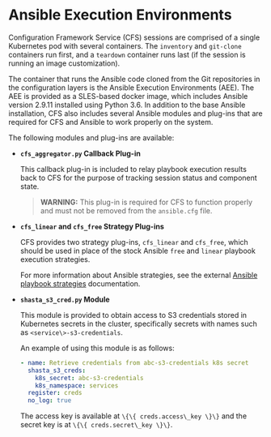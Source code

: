 # Ansible Execution Environments

Configuration Framework Service \(CFS\) sessions are comprised of a single Kubernetes pod with several containers. The `inventory` and `git-clone` containers run first, and a `teardown` container runs last \(if the session is running an image customization\).

The container that runs the Ansible code cloned from the Git repositories in the configuration layers is the Ansible Execution Environments \(AEE\).
The AEE is provided as a SLES-based docker image, which includes Ansible version 2.9.11 installed using Python 3.6.
In addition to the base Ansible installation, CFS also includes several Ansible modules and plug-ins that are required for CFS and Ansible to work properly on the system.

The following modules and plug-ins are available:

* **`cfs_aggregator.py` Callback Plug-in**

  This callback plug-in is included to relay playbook execution results back to CFS for the purpose of tracking session status and component state.

  > **WARNING:** This plug-in is required for CFS to function properly and must not be removed from the `ansible.cfg` file.

* **`cfs_linear` and `cfs_free` Strategy Plug-ins**

  CFS provides two strategy plug-ins, `cfs_linear` and `cfs_free`, which should be used in place of the stock Ansible `free` and `linear` playbook execution strategies.

  For more information about Ansible strategies, see the external [Ansible playbook strategies](https://docs.ansible.com/ansible/latest/user_guide/playbooks_strategies.html) documentation.

* **`shasta_s3_cred.py` Module**

  This module is provided to obtain access to S3 credentials stored in Kubernetes secrets in the cluster, specifically secrets with names such as `<service\>-s3-credentials`.

  An example of using this module is as follows:

  ```yaml
  - name: Retrieve credentials from abc-s3-credentials k8s secret
    shasta_s3_creds:
      k8s_secret: abc-s3-credentials
      k8s_namespace: services
    register: creds
    no_log: true
  ```

  The access key is available at `\{\{ creds.access\_key \}\}` and the secret key is at `\{\{ creds.secret\_key \}\}`.
